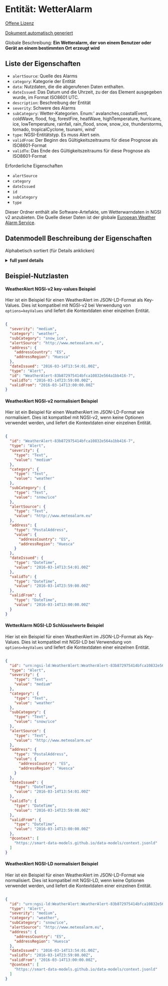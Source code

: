 Entität: WetterAlarm  
====================  
[Offene Lizenz](https://github.com/smart-data-models//dataModel.Weather/blob/master/WeatherAlert/LICENSE.md)  
[Dokument automatisch generiert](https://docs.google.com/presentation/d/e/2PACX-1vTs-Ng5dIAwkg91oTTUdt8ua7woBXhPnwavZ0FxgR8BsAI_Ek3C5q97Nd94HS8KhP-r_quD4H0fgyt3/pub?start=false&loop=false&delayms=3000#slide=id.gb715ace035_0_60)  
Globale Beschreibung: **Ein Wetteralarm, der von einem Benutzer oder Gerät an einem bestimmten Ort erzeugt wird**  

## Liste der Eigenschaften  

- `alertSource`: Quelle des Alarms  - `category`: Kategorie der Entität  - `data`: Nutzdaten, die die abgerufenen Daten enthalten.  - `dateIssued`: Das Datum und die Uhrzeit, zu der das Element ausgegeben wurde, im Format ISO8601 UTC.  - `description`: Beschreibung der Entität  - `severity`: Schwere des Alarms  - `subCategory`: Wetter-Kategorien. Enum:' avalanches,coastalEvent, coldWave, flood, fog, forestFire, heatWave, highTemperature, hurricane, ice, lowTemperature, rainfall, rain_flood, snow, snow_ice, thunderstorms, tornado, tropicalCyclone, tsunami, wind'  - `type`: NGSI-Entitätstyp. Es muss Alert sein.  - `validFrom`: Der Beginn des Gültigkeitszeitraums für diese Prognose als ISO8601-Format  - `validTo`: Das Ende des Gültigkeitszeitraums für diese Prognose als ISO8601-Format    
Erforderliche Eigenschaften  
- `alertSource`  - `category`  - `dateIssued`  - `id`  - `subCategory`  - `type`    
Dieser Ordner enthält alle Software-Artefakte, um Wetterwarndaten in NGSI v2 anzubieten. Die Quelle dieser Daten ist der globale [European Weather Alarm Service](http://meteoalarm.eu).  
## Datenmodell Beschreibung der Eigenschaften  
Alphabetisch sortiert (für Details anklicken)  
<details><summary><strong>full yaml details</strong></summary>    
```yaml  
WeatherAlert:    
  description: 'A weather alert generated by a user or device in a given location'    
  properties:    
    alertSource:    
      anyOf:    
        - description: 'Property. Identifier format of any NGSI entity'    
          maxLength: 256    
          minLength: 1    
          pattern: ^[\w\-\.\{\}\$\+\*\[\]`|~^@!,:\\]+$    
          type: string    
        - description: 'Property. Identifier format of any NGSI entity'    
          format: uri    
          type: string    
      description: 'Source of the alert'    
      type: Relationship    
      x-ngsi:    
        model: http://schema.org/URL.    
    alternateName:    
      description: 'An alternative name for this item'    
      type: Property    
    category:    
      description: 'Category of the entity'    
      enum:    
        - weather    
      type: Property    
    data:    
      description: 'Payload containing the data retrieved.'    
      type: Property    
    dataProvider:    
      description: 'A sequence of characters identifying the provider of the harmonised data entity.'    
      type: Property    
    dateCreated:    
      description: 'Entity creation timestamp. This will usually be allocated by the storage platform.'    
      format: date-time    
      type: Property    
    dateIssued:    
      description: 'The date and time the item was issued in ISO8601 UTC format.'    
      format: date-time    
      type: Property    
      x-ngsi:    
        model: https://schema.org/DateTime    
    dateModified:    
      description: 'Timestamp of the last modification of the entity. This will usually be allocated by the storage platform.'    
      format: date-time    
      type: Property    
    description:    
      description: 'A description of this item'    
      type: Property    
    id:    
      anyOf: &weatheralert_-_properties_-_owner_-_items_-_anyof    
        - description: 'Property. Identifier format of any NGSI entity'    
          maxLength: 256    
          minLength: 1    
          pattern: ^[\w\-\.\{\}\$\+\*\[\]`|~^@!,:\\]+$    
          type: string    
        - description: 'Property. Identifier format of any NGSI entity'    
          format: uri    
          type: string    
      description: 'Unique identifier of the entity'    
      type: Property    
    name:    
      description: 'The name of this item.'    
      type: Property    
    owner:    
      description: 'A List containing a JSON encoded sequence of characters referencing the unique Ids of the owner(s)'    
      items:    
        anyOf: *weatheralert_-_properties_-_owner_-_items_-_anyof    
        description: 'Property. Unique identifier of the entity'    
      type: Property    
    seeAlso:    
      description: 'list of uri pointing to additional resources about the item'    
      oneOf:    
        - items:    
            format: uri    
            type: string    
          minItems: 1    
          type: array    
        - format: uri    
          type: string    
      type: Property    
    severity:    
      description: 'Severity of the Alarm'    
      enum:    
        - informational    
        - low    
        - medium    
        - high    
        - critical    
      type: Property    
    source:    
      description: 'A sequence of characters giving the original source of the entity data as a URL. Recommended to be the fully qualified domain name of the source provider, or the URL to the source object.'    
      type: Property    
    subCategory:    
      description: 'Weather categories. Enum:'' avalanches,coastalEvent, coldWave, flood, fog, forestFire, heatWave, highTemperature, hurricane, ice, lowTemperature, rainfall, rain_flood, snow, snow_ice, thunderstorms, tornado, tropicalCyclone, tsunami, wind'''    
      enum:    
        - avalanches    
        - coastalEvent    
        - coldWave    
        - flood    
        - fog    
        - forestFire    
        - heatWave    
        - highTemperature    
        - hurricane    
        - ice    
        - lowTemperature    
        - rainfall    
        - rain_flood    
        - snow    
        - snow_ice    
        - thunderstorms    
        - tornado    
        - tropicalCyclone    
        - tsunami    
        - wind    
      type: Property    
    type:    
      description: 'NGSI Entity type. It has to be Alert.'    
      enum:    
        - Alert    
      type: Property    
    validFrom:    
      description: 'The start of the validity period for this forecast as a ISO8601 format'    
      format: date-time    
      type: Property    
      x-ngsi:    
        model: https://schema.org/DateTime    
    validTo:    
      description: 'The end of the validity period for this forecast as a ISO8601 format'    
      format: date-time    
      type: Property    
      x-ngsi:    
        model: https://schema.org/DateTime    
  required:    
    - id    
    - type    
    - alertSource    
    - category    
    - subCategory    
    - dateIssued    
  type: object    
```  
</details>    
## Beispiel-Nutzlasten  
#### WeatherAlert NGSI-v2 key-values Beispiel  
Hier ist ein Beispiel für einen WeatherAlert im JSON-LD-Format als Key-Values. Dies ist kompatibel mit NGSI-v2 bei Verwendung von `options=keyValues` und liefert die Kontextdaten einer einzelnen Entität.  
```json  
{  
  "severity": "medium",  
  "category": "weather",  
  "subCategory": "snow_ice",  
  "alertSource": "http://www.meteoalarm.eu",  
  "address": {  
    "addressCountry": "ES",  
    "addressRegion": "Huesca"  
  },  
  "dateIssued": "2016-03-14T13:54:01.00Z",  
  "type": "Alert",  
  "id": "WeatherAlert-83b872975414bfca10832e564a1bb416-7",  
  "validTo": "2016-03-14T23:59:00.00Z",  
  "validFrom": "2016-03-14T13:00:00.00Z"  
}  
```  
#### WeatherAlert NGSI-v2 normalisiert Beispiel  
Hier ist ein Beispiel für einen WeatherAlert im JSON-LD-Format wie normalisiert. Dies ist kompatibel mit NGSI-v2, wenn keine Optionen verwendet werden, und liefert die Kontextdaten einer einzelnen Entität.  
```json  
{  
  "id": "WeatherAlert-83b872975414bfca10832e564a1bb416-7",  
  "type": "Alert",  
  "severity": {  
    "type": "Text",  
    "value": "medium"  
  },  
  "category": {  
    "type": "Text",  
    "value": "weather"  
  },  
  "subCategory": {  
    "type": "Text",  
    "value": "snow/ice"  
  },  
  "alertSource": {  
    "type": "Text",  
    "value": "http://www.meteoalarm.eu"  
  },  
  "address": {  
    "type": "PostalAddress",  
    "value": {  
      "addressCountry": "ES",  
      "addressRegion": "Huesca"  
    }  
  },  
  "dateIssued": {  
    "type": "DateTime",  
    "value": "2016-03-14T13:54:01.00Z"  
  },  
  "validTo": {  
    "type": "DateTime",  
    "value": "2016-03-14T23:59:00.00Z"  
  },  
  "validFrom": {  
    "type": "DateTime",  
    "value": "2016-03-14T13:00:00.00Z"  
  }  
}  
```  
#### WetterAlarm NGSI-LD Schlüsselwerte Beispiel  
Hier ist ein Beispiel für einen WeatherAlert im JSON-LD-Format als Key-Values. Dies ist kompatibel mit NGSI-LD bei Verwendung von `options=keyValues` und liefert die Kontextdaten einer einzelnen Entität.  
```json  
{  
  "id": "urn:ngsi-ld:WeatherAlert:WeatherAlert-83b872975414bfca10832e564a1bb416-7",  
  "type": "Alert",  
  "severity": {  
    "type": "Text",  
    "value": "medium"  
  },  
  "category": {  
    "type": "Text",  
    "value": "weather"  
  },  
  "subCategory": {  
    "type": "Text",  
    "value": "snow/ice"  
  },  
  "alertSource": {  
    "type": "Text",  
    "value": "http://www.meteoalarm.eu"  
  },  
  "address": {  
    "type": "PostalAddress",  
    "value": {  
      "addressCountry": "ES",  
      "addressRegion": "Huesca"  
    }  
  },  
  "dateIssued": {  
    "type": "DateTime",  
    "value": "2016-03-14T13:54:01.00Z"  
  },  
  "validTo": {  
    "type": "DateTime",  
    "value": "2016-03-14T23:59:00.00Z"  
  },  
  "validFrom": {  
    "type": "DateTime",  
    "value": "2016-03-14T13:00:00.00Z"  
  },  
  "@context": [  
    "https://smart-data-models.github.io/data-models/context.jsonld"  
  ]  
}  
```  
#### WeatherAlert NGSI-LD normalisiert Beispiel  
Hier ist ein Beispiel für einen WeatherAlert im JSON-LD-Format wie normalisiert. Dies ist kompatibel mit NGSI-LD, wenn keine Optionen verwendet werden, und liefert die Kontextdaten einer einzelnen Entität.  
```json  
{  
  "id": "urn:ngsi-ld:WeatherAlert:WeatherAlert-83b872975414bfca10832e564a1bb416-7",  
  "type": "Alert",  
  "severity": "medium",  
  "category": "weather",  
  "subCategory": "snow/ice",  
  "alertSource": "http://www.meteoalarm.eu",  
  "address": {  
    "addressCountry": "ES",  
    "addressRegion": "Huesca"  
  },  
  "dateIssued": "2016-03-14T13:54:01.00Z",  
  "validTo": "2016-03-14T23:59:00.00Z",  
  "validFrom": "2016-03-14T13:00:00.00Z",  
  "@context": [  
    "https://smart-data-models.github.io/data-models/context.jsonld"  
  ]  
}  
```  
